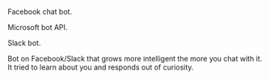 Facebook chat bot.

Microsoft bot API.

Slack bot.

Bot on Facebook/Slack that grows more intelligent the more you chat with it. It tried to learn about you and responds out of curiosity.

